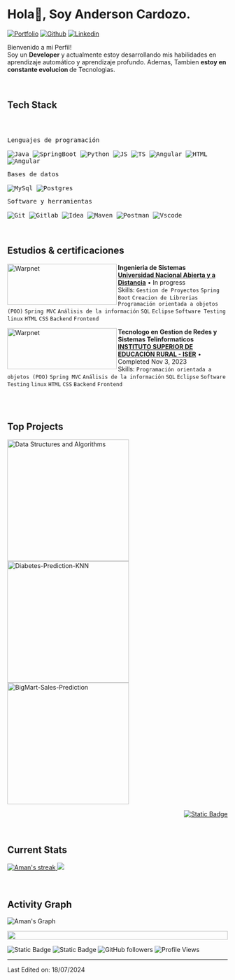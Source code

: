 <h1>Hola👋, Soy Anderson Cardozo.</h1>

<!-- Header Links -->
[![Portfolio](https://img.shields.io/badge/-Portfolio-red?style=flat&logo=appveyor&logoColor=white)](https://anderson-portafolio.onrender.com)
[![Github](https://img.shields.io/badge/-Github-000?style=flat&logo=Github&logoColor=white)](https://github.com/DeveloperAnderson/Anderson)
[![Linkedin](https://img.shields.io/badge/-LinkedIn-blue?style=flat&logo=Linkedin&logoColor=white)](https://www.linkedin.com/in/linkaca/)



<!-- Short Bio -->
<p>Bienvenido a mi Perfil! </br> Soy un <b>Developer</b> y actualmente estoy desarrollando mis habilidades en aprendizaje automático y aprendizaje profundo.</b> Ademas, Tambien <b>estoy en constante evolucion </b> de Tecnologias.</p>


<!-- Tech Stack -->
</br>
<h2>Tech Stack</h2>
<div>
	<p style="display: inline-block;">
	<p>
		<kbd>
			<kbd>Lenguajes de programación</kbd>
			<br>
			<br>
			<img alt="Java" src="https://skillicons.dev/icons?i=java">
			<img alt="SpringBoot" src="https://skillicons.dev/icons?i=spring">
			<img alt="Python" src="https://skillicons.dev/icons?i=python">
			<img alt="JS" src="https://skillicons.dev/icons?i=js">
			<img alt="TS" src="https://skillicons.dev/icons?i=ts">
			<img alt="Angular" src="https://skillicons.dev/icons?i=angular" >
      			<img alt="HTML" src="https://skillicons.dev/icons?i=html">
	 		<img alt="Angular" src="https://skillicons.dev/icons?i=css" >
		</kbd>
	</p>
	<p>
		<!--<kbd>
			<kbd>Machine Learning</kbd>
			<br>
			<br>
			<img alt="Tensorflow" src="https://img.shields.io/badge/Tensorflow-05122A?style=flat&logo=tensorflow">
			<img alt="Numpy" src="https://img.shields.io/badge/Numpy-05122A?style=flat&logo=numpy">
			<img alt="Pandas" src="https://img.shields.io/badge/Pandas-05122A?style=flat&logo=Pandas">
			<img alt="Matplotlib" src="https://img.shields.io/badge/Matplotlib-05122A?style=flat">
			<img alt="Scikit-learn" src="https://img.shields.io/badge/Scikit--learn-05122A?style=flat&logo=Scikit-learn">
			<img alt="Static Badge" src="https://img.shields.io/badge/OpenCV-05122A?style=flat&logo=OpenCV">
		</kbd> -->
	</p>
	<p>
		<kbd>
			<kbd>Bases de datos</kbd>
			<br>
			<br>
			<img alt="MySql" src="https://skillicons.dev/icons?i=mysql">
			<img alt="Postgres" src="https://skillicons.dev/icons?i=postgres">
		</kbd>
	</p>
	<p>
		<kbd>
			<kbd>Software y herramientas</kbd>
			<br>
			<br>
			<img alt="Git" src="https://skillicons.dev/icons?i=github">
			<img alt="Gitlab" src="https://skillicons.dev/icons?i=gitlab">
			<img alt="Idea" src="https://skillicons.dev/icons?i=idea">
			<img alt="Maven" src="https://skillicons.dev/icons?i=maven">
			<img alt="Postman" src="https://skillicons.dev/icons?i=postman">
			<img alt="Vscode" src="https://skillicons.dev/icons?i=vscode">
		</kbd>
	</p>
    </p>
</div>


<!-- Licenses & certifications -->
</br>
<h2>Estudios & certificaciones</h2>

[<img align="left" height="94px" width="250px" alt="Warpnet" src="https://estudios.unad.edu.co/images/footer/logo-unad-acreditacion-min.png"/>](https://www.unad.edu.co/)
**Ingenieria de Sistemas** \
[**Universidad Nacional Abierta y a Distancia**](https://www.unad.edu.co/)  • In progress\
Skills: `Gestion de Proyectos` `Spring Boot` `Creacion de Librerias`  `Programación orientada a objetos (POO)` `Spring MVC` `Análisis de la información` `SQL` `Eclipse`  `Software Testing` `linux` `HTML` `CSS` `Backend` `Frontend`

[<img align="left" height="94px" width="250px" alt="Warpnet" src="https://www.iser.edu.co/wp-content/uploads/2024/07/cropped-LOGO-NEGRO-HORIZONTAL-01-2-2048x818.png"/>](https://www.iser.edu.co/)
**Tecnologo en Gestion de Redes y Sistemas Telinformaticos** \
[**INSTITUTO SUPERIOR DE EDUCACIÓN RURAL - ISER**](https://www.iser.edu.co/)  • Completed Nov 3, 2023\
Skills: `Programación orientada a objetos (POO)` `Spring MVC` `Análisis de la información` `SQL` `Eclipse`  `Software Testing` `linux` `HTML` `CSS` `Backend` `Frontend`

<br>


<!-- Top Projects List -->
</br>
<h2>Top Projects</h2>
<p>
  <a href="https://github.com/amangupta143/Data-Structures-and-Algorithms"><img width="278" src="https://denvercoder1-github-readme-stats.vercel.app/api/pin/?username=amangupta143&repo=Data-Structures-and-Algorithms&theme=dark&bg_color=0D1017&title_color=E8EDF3&hide_border=false&icon_color=E8EDF3&show_icons=false&border_radius=0" alt="Data Structures and Algorithms"></a>
  <a href="https://github.com/amangupta143/Diabetes-Prediction-KNN">
	  <img width="278" src="https://denvercoder1-github-readme-stats.vercel.app/api/pin/?username=amangupta143&repo=Diabetes-Prediction-KNN&theme=dark&bg_color=0D1017&title_color=E8EDF3&hide_border=false&icon_color=E8EDF3&show_icons=false&border_radius=0" alt="Diabetes-Prediction-KNN"></a>
  <a href="https://github.com/amangupta143/BigMart-Sales-Prediction">
	  <img width="278" src="https://denvercoder1-github-readme-stats.vercel.app/api/pin/?username=amangupta143&repo=BigMart-Sales-Prediction&theme=dark&bg_color=0D1017&title_color=E8EDF3&hide_border=false&icon_color=E8EDF3&show_icons=false&border_radius=0" alt="BigMart-Sales-Prediction">
  </a>
  </br>

  
  </p>
  <p align="right">
    <a href="https://github.com/amangupta143?tab=repositories"><img alt="Static Badge" src="https://img.shields.io/badge/All%20Projects-05122A?style=flat-square"></a>
  </p>


<!-- Current Stats card -->
</br>
<h2>Current Stats</h2>

<div>
<a href="https://github.com/DeveloperAnderson">
      <img alt="Aman's streak" src="https://github-readme-streak-stats-9m8ugfa77-denvercoder1.vercel.app/?user=DeveloperAnderson&theme=monokai-metallian&border_radius=0&card_width=417&card_height=194&background=0D1017&fire=E8EDF3&currStreakNum=E8EDF3&sideNums=E8EDF3&currStreakLabel=E8EDF3&sideLabels=E8EDF3F0&dates=E8EDF3D5&ring=E8EDF3F0&card_width=400&card_height=195"/>
    </a>
  <a href="https://github.com/DeveloperAnderson">
<img src="https://github-readme-stats.vercel.app/api?username=DeveloperAnderson&show_icons=true&bg_color=0D1017&border_radius=0&text_color=E8EDF3D5&title_color=E8EDF3&icon_color=E8EDF3&hide_border=false&card_width=414&card_height=195"/>
    </a>
</div>



<!-- Activity Graph card -->
</br>
</br>
<h2>Activity Graph</h2>

![Aman's Graph](https://github-readme-activity-graph.vercel.app/graph?username=DeveloperAnderson&custom_title=Aman's%20GitHub%20Activity%20Graph&bg_color=0d1017&color=e8edf3&line=e8edf3&point=e8edf3&area_color=FFFFFF&title_color=FFFFFF&area=true)

<img src="https://i.imgur.com/dBaSKWF.gif" height="20" width="100%">

![Static Badge](https://img.shields.io/badge/Thanks%20for%20visiting!-05122A)
![Static Badge](https://img.shields.io/badge/Star%20%E2%AD%90%20some%20repositories%20you%20find%20helpful!%20-05122A)
![GitHub followers](https://img.shields.io/github/followers/amangupta143?style=flat&logo=github&color=05122A&labelColor=05122A)
![Profile Views](https://komarev.com/ghpvc/?username=amangupta143&style=flat&labelolor=05122A&color=05122A)

------
Last Edited on: 18/07/2024

